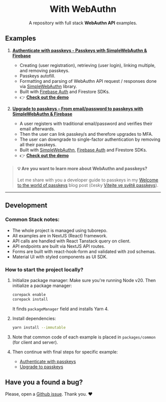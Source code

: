 <div style="text-align:center">

# With WebAuthn

A repository with full stack **WebAuthn API** examples.

<div style="text-align:left">

## Examples

1. **[Authenticate with passkeys - Passkeys with SimpleWebAuthn & Firebase](examples/webauthn-default/README.md)**

    - Creating (user registration), retrieving (user login), linking multiple, and removing passkeys.
    - Passkeys autofill.
    - Formatting and parsing of WebAuthn API request / responses done via [SimpleWebAuthn](https://simplewebauthn.dev) library.
    - Built with [Firebase Auth](https://firebase.google.com/docs/auth/admin/create-custom-tokens) and Firestore SDKs.
    - 👉 [**Check out the demo**](https://with-webauthn.dev)

2. **[Upgrade to passkeys – From email/password to passkeys with SimpleWebAuthn & Firebase](examples/webauthn-upgrade/README.md)**
    - A user registers with traditional email/password and verifies their email afterwards.
    - Then the user can link passkey/s and therefore upgrades to MFA.
    - The user can downgrade to single-factor authentication by removing all their passkeys.
    - Built with [SimpleWebAuthn](https://simplewebauthn.dev), [Firebase Auth](https://firebase.google.com/docs/auth/admin/create-custom-tokens) and Firestore SDKs.
    - 👉 [**Check out the demo**](https://upgrade.with-webauthn.dev)

> #### 💡 Are you want to learn more about WebAuthn and passkeys?
>
> Let me share with you a developer guide to passkeys in my [Welcome to the world of passkeys](https://www.ackee.agency/blog/welcome-to-the-world-of-passkeys) blog post (česky [Vítejte ve světě passkeys](https://www.ackee.cz/blog/vitejte-ve-svete-passkeys)).

---

## Development

### Common Stack notes:

- The whole project is managed using tuborepo.
- All examples are in NextJS (React) framework.
- API calls are handled with React Tanstack query on client.
- API endpoints are built via NextJS API routes.
- Forms are built with react-hook-form and validated with zod schemas.
- Material UI with styled components as UI SDK.

### How to start the project locally?

1. Initialize package manager:
   Make sure you're running Node v20. Then initialize a package manager:

    ```sh
    corepack enable
    corepack install
    ```

    It finds `packageManager` field and installs Yarn 4.

2. Install dependencies:

    ```sh
    yarn install --immutable
    ```

3. Note that common code of each example is placed in `packages/common` (for client and server).

4. Then continue with final steps for specific example:
    - [Authenticate with passkeys](examples/webauthn-default/README.md)
    - [Upgrade to passkeys](examples/webauthn-upgrade/README.md)

## Have you a found a bug?

Please, open a [Github issue](https://github.com/cermakjiri/with-webauthn/issues/new/choose). Thank you. ❤️
